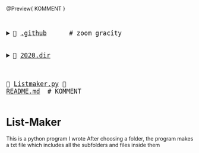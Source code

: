 @Preview{ KOMMENT }

<big><pre>
<details><summary>📂 <a href="./.github">.github</a>      <span># zoom gracity</span>
</summary><blockquote><details><summary>📂 <a href="./.github/workflows">workflows</a> 
</summary><blockquote>📄 <a href="./.github/workflows/pythonpackage.yml">pythonpackage.yml</a> </blockquote></details></blockquote></details>

<details><summary>📂 <a href="./2020.dir">2020.dir</a> 
</summary><blockquote>📄 <a href="./2020.dir/abc.txt">abc.txt</a></blockquote></details>

📄 <a href="./Listmaker.py">Listmaker.py</a> 
📄 <a href="./README.md">README.md</a>    <span> # KOMMENT</span>
</pre></big>

# List-Maker

This is a python program I wrote
After choosing a folder, the program makes a txt file which includes all the subfolders and files inside them

